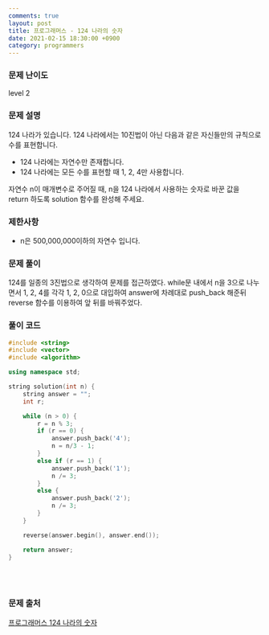 ```yaml
---
comments: true
layout: post
title: 프로그래머스 - 124 나라의 숫자
date: 2021-02-15 18:30:00 +0900
category: programmers
---
```


### 문제 난이도
level 2  

### 문제 설명
124 나라가 있습니다. 124 나라에서는 10진법이 아닌 다음과 같은 자신들만의 규칙으로 수를 표현합니다.
- 124 나라에는 자연수만 존재합니다.
- 124 나라에는 모든 수를 표현할 때 1, 2, 4만 사용합니다.

자연수 n이 매개변수로 주어질 때, n을 124 나라에서 사용하는 숫자로 바꾼 값을 return 하도록 solution 함수를 완성해 주세요.  

### 제한사항
- n은 500,000,000이하의 자연수 입니다.  

### 문제 풀이
124를 일종의 3진법으로 생각하여 문제를 접근하였다. while문 내에서 n을 3으로 나누면서 1, 2, 4를 각각 1, 2, 0으로 대입하여 answer에 차례대로 push_back 해준뒤 reverse 함수를 이용하여 앞 뒤를 바꿔주었다.  

### 풀이 코드
```c++
#include <string>
#include <vector>
#include <algorithm>

using namespace std;

string solution(int n) {
    string answer = "";
    int r;

    while (n > 0) {
        r = n % 3;
        if (r == 0) {
            answer.push_back('4');
            n = n/3 - 1;
        }
        else if (r == 1) {
            answer.push_back('1');
            n /= 3;
        }
        else {
            answer.push_back('2');
            n /= 3;
        }
    }

    reverse(answer.begin(), answer.end());

    return answer;
}
```
<br/><br/>

### 문제 출처
[프로그래머스 124 나라의 숫자](https://programmers.co.kr/learn/courses/30/lessons/12899)
<br/><br/>